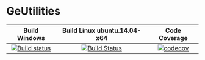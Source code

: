 # GeUtilities

| Build Windows | Build Linux ubuntu.14.04-x64 | Code Coverage |
| :-----------: | :--------------------------: | :-----------: |
| [![Build status](https://ci.appveyor.com/api/projects/status/4pyyaxw3bx87yyd9?svg=true)](https://ci.appveyor.com/project/VJalili/geutilities) | [![Build Status](https://travis-ci.org/Genometric/GeUtilities.svg?branch=travis.yml)](https://travis-ci.org/Genometric/GeUtilities) | [![codecov](https://codecov.io/gh/Genometric/GeUtilities/branch/master/graph/badge.svg)](https://codecov.io/gh/Genometric/GeUtilities) |
